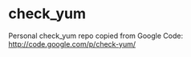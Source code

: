 check_yum
=========

Personal check_yum repo copied from Google Code: http://code.google.com/p/check-yum/
